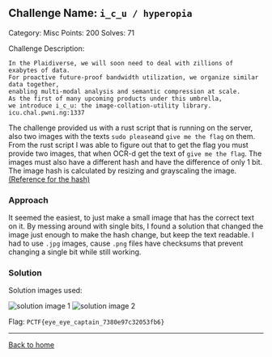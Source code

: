 ## Challenge Name: `i_c_u / hyperopia`

Category: Misc
Points: 200
Solves: 71

Challenge Description: 
```
In the Plaidiverse, we will soon need to deal with zillions of exabytes of data. 
For proactive future-proof bandwidth utilization, we organize similar data together, 
enabling multi-modal analysis and semantic compression at scale. 
As the first of many upcoming products under this umbrella, 
we introduce i_c_u: the image-collation-utility library. 
icu.chal.pwni.ng:1337
```
The challenge provided us with a rust script that is running on the server, also two images with the texts `sudo please`and `give me the flag` on them.
From the rust script I was able to figure out that to get the flag you must provide two images, that when OCR-d get the text of `give me the flag`. The images must also have a different hash and have the difference of only 1 bit.
The image hash is calculated by resizing and grayscaling the image. [(Reference for the hash)](http://www.hackerfactor.com/blog/index.php?/archives/432-Looks-Like-It.html)

### Approach

It seemed the easiest, to just make a small image that has the correct text on it. By messing around with single bits, I found a solution that changed the image just enough to make the hash change, but keep the text readable.
I had to use `.jpg` images, cause `.png` files have checksums that prevent changing a single bit while still working.

### Solution
Solution images used:

  ![solution image 1](https://ergoadams.github.io/writeups/plaidctf2022/images/icu1.jpg "Solution image 1")
  ![solution image 2](https://ergoadams.github.io/writeups/plaidctf2022/images/icu2.jpg "Solution image2")

Flag:
`PCTF{eye_eye_captain_7380e97c32053fb6}`

---
[Back to home](https://ergoadams.github.io/writeups/plaidctf2022/)